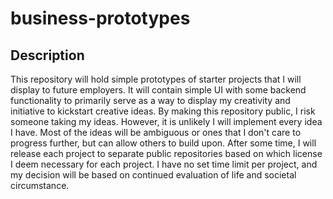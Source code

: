 # business-prototypes
<h2>Description</h2>
<p>This repository will hold simple prototypes of starter projects that I will display to future employers. It will contain simple UI with some backend functionality to primarily serve as a way to display my creativity and initiative to kickstart creative ideas. By making this repository public, I risk someone taking my ideas. However, it is unlikely I will implement every idea I have. Most of the ideas will be ambiguous or ones that I don't care to progress further, but can allow others to build upon. After some time, I will release each project to separate public repositories based on which license I deem necessary for each project. I have no set time limit per project, and my decision will be based on continued evaluation of life and societal circumstance.</p>
